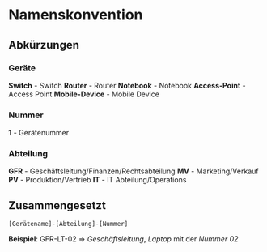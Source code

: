 # Namenskonvention

## Abkürzungen

### Geräte

**Switch** - Switch
**Router** - Router
**Notebook** - Notebook
**Access-Point** - Access Point
**Mobile-Device** - Mobile Device

### Nummer

**1** - Gerätenummer

### Abteilung

**GFR** - Geschäftsleitung/Finanzen/Rechtsabteilung
**MV** - Marketing/Verkauf
**PV** - Produktion/Vertrieb
**IT** - IT Abteilung/Operations

## Zusammengesetzt

`[Gerätename]-[Abteilung]-[Nummer]`

**Beispiel**:
GFR-LT-02 => *Geschäftsleitung*, *Laptop* mit der *Nummer 02*
